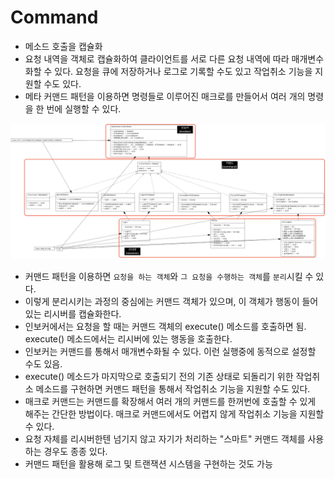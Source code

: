 # Command

- 메소드 호출을 캡슐화
- 요청 내역을 객체로 캡슐화하여 클라이언트를 서로 다른 요청 내역에 따라 매개변수화할 수 있다. 요청을 큐에 저장하거나 로그로 기록할 수도 있고 작업취소 기능을 지원할 수도
  있다.
- 메타 커맨드 패턴을 이용하면 명령들로 이루어진 매크로를 만들어서 여러 개의 명령을 한 번에 실행할 수 있다.

![command](../img/command.png)

- 커맨드 패턴을 이용하면 `요청을 하는 객체`와 `그 요청을 수행하는 객체`를 `분리`시킬 수 있다.
- 이렇게 분리시키는 과정의 중심에는 커맨드 객체가 있으며, 이 객체가 행동이 들어있는 리시버를 캡슐화한다.
- 인보커에서는 요청을 할 때는 커맨드 객체의 execute() 메소드를 호출하면 됨. execute() 메소드에서는 리시버에 있는 행동을 호출한다.
- 인보커는 커맨드를 통해서 매개변수화될 수 있다. 이런 실행중에 동적으로 설정할 수도 있음.
- execute() 메소드가 마지막으로 호출되기 전의 기존 상태로 되돌리기 위한 작업취소 메소드를 구현하면 커맨드 패턴을 통해서 작업취소 기능을 지원할 수도 있다.
- 매크로 커맨드는 커맨드를 확장해서 여러 개의 커맨드를 한꺼번에 호출할 수 있게 해주는 간단한 방법이다. 매크로 커맨드에서도 어렵지 않게 작업취소 기능을 지원할 수 있다.
- 요청 자체를 리시버한텐 넘기지 않고 자기가 처리하는 "스마트" 커맨드 객체를 사용하는 경우도 종종 있다.
- 커맨드 패턴을 활용해 로그 및 트랜잭션 시스템을 구현하는 것도 가능